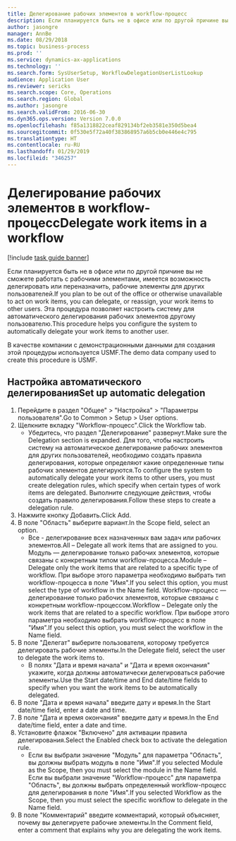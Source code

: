 ```yaml
---
title: Делегирование рабочих элементов в workflow-процесс
description: Если планируется быть не в офисе или по другой причине вы не сможете работать с рабочими элементами, имеется возможность делегировать или переназначить, рабочие элементы для других пользователей.
author: jasongre
manager: AnnBe
ms.date: 08/29/2018
ms.topic: business-process
ms.prod: ''
ms.service: dynamics-ax-applications
ms.technology: ''
ms.search.form: SysUserSetup, WorkflowDelegationUserListLookup
audience: Application User
ms.reviewer: sericks
ms.search.scope: Core, Operations
ms.search.region: Global
ms.author: jasongre
ms.search.validFrom: 2016-06-30
ms.dyn365.ops.version: Version 7.0.0
ms.openlocfilehash: f85a1318822ceaf829134bf2eb3581e350d5bea4
ms.sourcegitcommit: 0f530e5f72a40f383868957a6b5cb0e446e4c795
ms.translationtype: HT
ms.contentlocale: ru-RU
ms.lasthandoff: 01/29/2019
ms.locfileid: "346257"
---
```

# <a name="delegate-work-items-in-a-workflow"></a><span data-ttu-id="72d5d-103">Делегирование рабочих элементов в workflow-процесс</span><span class="sxs-lookup"><span data-stu-id="72d5d-103">Delegate work items in a workflow</span></span>

[!include [task guide banner](../../includes/task-guide-banner.md)]

<span data-ttu-id="72d5d-104">Если планируется быть не в офисе или по другой причине вы не сможете работать с рабочими элементами, имеется возможность делегировать или переназначить, рабочие элементы для других пользователей.</span><span class="sxs-lookup"><span data-stu-id="72d5d-104">If you plan to be out of the office or otherwise unavailable to act on work items, you can delegate, or reassign, your work items to other users.</span></span> <span data-ttu-id="72d5d-105">Эта процедура позволяет настроить систему для автоматического делегирования рабочих элементов другому пользователю.</span><span class="sxs-lookup"><span data-stu-id="72d5d-105">This procedure helps you configure the system to automatically delegate your work items to another user.</span></span>



<span data-ttu-id="72d5d-106">В качестве компании с демонстрационными данными для создания этой процедуры используется USMF.</span><span class="sxs-lookup"><span data-stu-id="72d5d-106">The demo data company used to create this procedure is USMF.</span></span>


## <a name="set-up-automatic-delegation"></a><span data-ttu-id="72d5d-107">Настройка автоматического делегирования</span><span class="sxs-lookup"><span data-stu-id="72d5d-107">Set up automatic delegation</span></span>
1. <span data-ttu-id="72d5d-108">Перейдите в раздел "Общее" > "Настройка" > "Параметры пользователя".</span><span class="sxs-lookup"><span data-stu-id="72d5d-108">Go to Common > Setup > User options.</span></span>
2. <span data-ttu-id="72d5d-109">Щелкните вкладку "Workflow-процесс".</span><span class="sxs-lookup"><span data-stu-id="72d5d-109">Click the Workflow tab.</span></span>
    * <span data-ttu-id="72d5d-110">Убедитесь, что раздел "Делегирование" развернут.</span><span class="sxs-lookup"><span data-stu-id="72d5d-110">Make sure the Delegation section is expanded.</span></span>    <span data-ttu-id="72d5d-111">Для того, чтобы настроить систему на автоматическое делегирование рабочих элементов для других пользователей, необходимо создать правила делегирования, которые определяют какие определенные типы рабочих элементов делегируются.</span><span class="sxs-lookup"><span data-stu-id="72d5d-111">To configure the system to automatically delegate your work items to other users, you must create delegation rules, which specify when certain types of work items are delegated.</span></span> <span data-ttu-id="72d5d-112">Выполните следующие действия, чтобы создать правило делегирования.</span><span class="sxs-lookup"><span data-stu-id="72d5d-112">Follow these steps to create a delegation rule.</span></span>  
3. <span data-ttu-id="72d5d-113">Нажмите кнопку Добавить.</span><span class="sxs-lookup"><span data-stu-id="72d5d-113">Click Add.</span></span>
4. <span data-ttu-id="72d5d-114">В поле "Область" выберите вариант.</span><span class="sxs-lookup"><span data-stu-id="72d5d-114">In the Scope field, select an option.</span></span>
    * <span data-ttu-id="72d5d-115">Все - делегирование всех назначенных вам задач или рабочих элементов.</span><span class="sxs-lookup"><span data-stu-id="72d5d-115">All – Delegate all work items that are assigned to you.</span></span>    <span data-ttu-id="72d5d-116">Модуль — делегирование только рабочих элементов, которые связаны с конкретным типом workflow-процесса.</span><span class="sxs-lookup"><span data-stu-id="72d5d-116">Module – Delegate only the work items that are related to a specific type of workflow.</span></span> <span data-ttu-id="72d5d-117">При выборе этого параметра необходимо выбрать тип workflow-процесса в поле "Имя".</span><span class="sxs-lookup"><span data-stu-id="72d5d-117">If you select this option, you must select the type of workflow in the Name field.</span></span>    <span data-ttu-id="72d5d-118">Workflow-процесс — делегирование только рабочих элементов, которые связаны с конкретным workflow-процессом.</span><span class="sxs-lookup"><span data-stu-id="72d5d-118">Workflow – Delegate only the work items that are related to a specific workflow.</span></span> <span data-ttu-id="72d5d-119">При выборе этого параметра необходимо выбрать workflow-процесс в поле "Имя".</span><span class="sxs-lookup"><span data-stu-id="72d5d-119">If you select this option, you must select the workflow in the Name field.</span></span>  
5. <span data-ttu-id="72d5d-120">В поле "Делегат" выберите пользователя, которому требуется делегировать рабочие элементы.</span><span class="sxs-lookup"><span data-stu-id="72d5d-120">In the Delegate field, select the user to delegate the work items to.</span></span>
    * <span data-ttu-id="72d5d-121">В полях "Дата и время начала" и "Дата и время окончания" укажите, когда должны автоматически делегироваться рабочие элементы.</span><span class="sxs-lookup"><span data-stu-id="72d5d-121">Use the Start date/time and End date/time fields to specify when you want the work items to be automatically delegated.</span></span>  
6. <span data-ttu-id="72d5d-122">В поле "Дата и время начала" введите дату и время.</span><span class="sxs-lookup"><span data-stu-id="72d5d-122">In the Start date/time field, enter a date and time.</span></span>
7. <span data-ttu-id="72d5d-123">В поле "Дата и время окончания" введите дату и время.</span><span class="sxs-lookup"><span data-stu-id="72d5d-123">In the End date/time field, enter a date and time.</span></span>
8. <span data-ttu-id="72d5d-124">Установите флажок "Включено" для активации правила делегирования.</span><span class="sxs-lookup"><span data-stu-id="72d5d-124">Select the Enabled check box to activate the delegation rule.</span></span>
    * <span data-ttu-id="72d5d-125">Если вы выбрали значение "Модуль" для параметра "Область", вы должны выбрать модуль в поле "Имя".</span><span class="sxs-lookup"><span data-stu-id="72d5d-125">If you selected Module as the Scope, then you must select the module in the Name field.</span></span>    <span data-ttu-id="72d5d-126">Если вы выбрали значение "Workflow-процесс" для параметра "Область", вы должны выбрать определенный workflow-процесс для делегирования в поле "Имя".</span><span class="sxs-lookup"><span data-stu-id="72d5d-126">If you selected Workflow as the Scope, then you must select the specific workflow to delegate in the Name field.</span></span>  
9. <span data-ttu-id="72d5d-127">В поле "Комментарий" введите комментарий, который объясняет, почему вы делегируете рабочие элементы.</span><span class="sxs-lookup"><span data-stu-id="72d5d-127">In the Comment field, enter a comment that explains why you are delegating the work items.</span></span>

